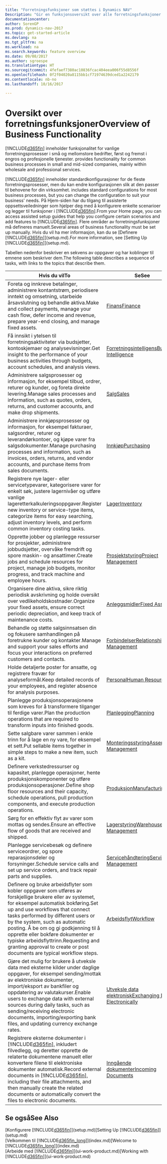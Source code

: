 ```yaml
---
title: "Forretningsfunksjoner som støttes i Dynamics NAV"
Description: "Gir en funksjonsoversikt over alle forretningsfunksjoner og avdelinger som støttes av moduler, for eksempel finans, lager og prosjektledelse."
documentationcenter: 
author: SorenGP
ms.prod: dynamics-nav-2017
ms.topic: get-started-article
ms.devlang: na
ms.tgt_pltfrm: na
ms.workload: na
ms.search.keywords: feature overview
ms.date: 09/08/2017
ms.author: sgroespe
ms.translationtype: HT
ms.sourcegitcommit: 4fefaef7380ac10836fcac404eea006f55d8556f
ms.openlocfilehash: 0f2f04020a8115bb1cf71974639dced1a2242179
ms.contentlocale: nb-no
ms.lasthandoff: 10/16/2017

---
```

# <a name="overview-of-business-functionality"></a><span data-ttu-id="5f9c4-103">Oversikt over forretningsfunksjoner</span><span class="sxs-lookup"><span data-stu-id="5f9c4-103">Overview of Business Functionality</span></span>
[!INCLUDE[d365fin](includes/d365fin_md.md)]<span data-ttu-id="5f9c4-104"> inneholder funksjonalitet for vanlige forretningsprosesser i små og mellomstore bedrifter, først og fremst i engros og profesjonelle tjenester.</span><span class="sxs-lookup"><span data-stu-id="5f9c4-104"> provides functionality for common business processes in small and mid-sized companies, mainly within wholesale and professional services.</span></span>

[!INCLUDE[d365fin](includes/d365fin_md.md)]<span data-ttu-id="5f9c4-105"> inneholder standardkonfigurasjoner for de fleste forretningsprosesser, men du kan endre konfigurasjonen slik at den passer til behovene for din virksomhet.</span><span class="sxs-lookup"><span data-stu-id="5f9c4-105"> includes standard configurations for most business processes, but you can change the configuration to suit your business' needs.</span></span> <span data-ttu-id="5f9c4-106">På Hjem-siden har du tilgang til assisterte oppsettsveiledninger som hjelper deg med å konfigurere enkelte scenarioer og legger til funksjoner i [!INCLUDE[d365fin](includes/d365fin_md.md)].</span><span class="sxs-lookup"><span data-stu-id="5f9c4-106">From your Home page, you can access assisted setup guides that help you configure certain scenarios and add features to [!INCLUDE[d365fin](includes/d365fin_md.md)].</span></span> <span data-ttu-id="5f9c4-107">Flere områder av forretningsfunksjoner må defineres manuelt.</span><span class="sxs-lookup"><span data-stu-id="5f9c4-107">Several areas of business functionality must be set up manually.</span></span> <span data-ttu-id="5f9c4-108">Hvis du vil ha mer informasjon, kan du se [Definere [!INCLUDE[d365fin](includes/d365fin_md.md)]](setup.md).</span><span class="sxs-lookup"><span data-stu-id="5f9c4-108">For more information, see [Setting Up [!INCLUDE[d365fin](includes/d365fin_md.md)]](setup.md).</span></span>

<span data-ttu-id="5f9c4-109">Tabellen nedenfor beskriver en sekvens av oppgaver og har koblinger til emnene som beskriver dem.</span><span class="sxs-lookup"><span data-stu-id="5f9c4-109">The following table describes a sequence of tasks, with links to the topics that describe them.</span></span>

| <span data-ttu-id="5f9c4-110">Hvis du vil</span><span class="sxs-lookup"><span data-stu-id="5f9c4-110">To</span></span> | <span data-ttu-id="5f9c4-111">Se</span><span class="sxs-lookup"><span data-stu-id="5f9c4-111">See</span></span> |
| --- | --- |
|<span data-ttu-id="5f9c4-112">Foreta og innkreve betalinger, administrere kontantstrøm, periodisere inntekt og omsetning, utarbeide årsavslutning og behandle aktiva.</span><span class="sxs-lookup"><span data-stu-id="5f9c4-112">Make and collect payments, manage your cash flow, defer income and revenue, prepare year-end closing, and manage fixed assets.</span></span>|[<span data-ttu-id="5f9c4-113">Finans</span><span class="sxs-lookup"><span data-stu-id="5f9c4-113">Finance</span></span>](finance.md)|
|<span data-ttu-id="5f9c4-114">Få innsikt i ytelsen til forretningsaktiviteter via budsjetter, kontoskjemaer og analysevisninger.</span><span class="sxs-lookup"><span data-stu-id="5f9c4-114">Get insight to the performance of your business activities through budgets, account schedules, and analysis views.</span></span>|[<span data-ttu-id="5f9c4-115">Forretningsintelligens</span><span class="sxs-lookup"><span data-stu-id="5f9c4-115">Business Intelligence</span></span>](bi.md)|
|<span data-ttu-id="5f9c4-116">Administrere salgsprosesser og informasjon, for eksempel tilbud, ordrer, returer og kunder, og foreta direkte levering.</span><span class="sxs-lookup"><span data-stu-id="5f9c4-116">Manage sales processes and information, such as quotes, orders, returns, and customer accounts, and make drop shipments.</span></span>|[<span data-ttu-id="5f9c4-117">Salg</span><span class="sxs-lookup"><span data-stu-id="5f9c4-117">Sales</span></span>](sales-manage-sales.md)|
|<span data-ttu-id="5f9c4-118">Administrere innkjøpsprosesser og informasjon, for eksempel fakturaer, salgsordrer, returer og leverandørkontoer, og kjøpe varer fra salgsdokumenter.</span><span class="sxs-lookup"><span data-stu-id="5f9c4-118">Manage purchasing processes and information, such as invoices, orders, returns, and vendor accounts, and purchase items from sales documents.</span></span> |[<span data-ttu-id="5f9c4-119">Innkjøp</span><span class="sxs-lookup"><span data-stu-id="5f9c4-119">Purchasing</span></span>](purchasing-manage-purchasing.md)|
|<span data-ttu-id="5f9c4-120">Registrere nye lager- eller servicetypevarer, kategorisere varer for enkelt søk, justere lagernivåer og utføre vanlige lageretterkalkuleringsoppgaver.</span><span class="sxs-lookup"><span data-stu-id="5f9c4-120">Register new inventory or service-type items, categorize items for easy searching, adjust inventory levels, and perform common inventory costing tasks.</span></span>|[<span data-ttu-id="5f9c4-121">Lager</span><span class="sxs-lookup"><span data-stu-id="5f9c4-121">Inventory</span></span>](inventory-manage-inventory.md)|
|<span data-ttu-id="5f9c4-122">Opprette jobber og planlegge ressurser for prosjekter, administrere jobbudsjetter, overvåke fremdrift og spore maskin- og ansattimer.</span><span class="sxs-lookup"><span data-stu-id="5f9c4-122">Create jobs and schedule resources for project, manage job budgets, monitor progress, and track machine and employee hours.</span></span>|[<span data-ttu-id="5f9c4-123">Prosjektstyring</span><span class="sxs-lookup"><span data-stu-id="5f9c4-123">Project Management</span></span>](projects-manage-projects.md)|
|<span data-ttu-id="5f9c4-124">Organisere dine aktiva, sikre riktig periodisk avskrivning og holde oversikt over vedlikeholdskostnader.</span><span class="sxs-lookup"><span data-stu-id="5f9c4-124">Organize your fixed assets, ensure correct periodic depreciation, and keep track of maintenance costs.</span></span>|[<span data-ttu-id="5f9c4-125">Anleggsmidler</span><span class="sxs-lookup"><span data-stu-id="5f9c4-125">Fixed Assets</span></span>](fa-manage.md)|
|<span data-ttu-id="5f9c4-126">Behandle og støtte salgsinnsatsen din og fokusere samhandlingen på foretrukne kunder og kontakter.</span><span class="sxs-lookup"><span data-stu-id="5f9c4-126">Manage and support your sales efforts and focus your interactions on preferred customers and contacts.</span></span>|[<span data-ttu-id="5f9c4-127">Forbindelser</span><span class="sxs-lookup"><span data-stu-id="5f9c4-127">Relationship Management</span></span>](marketing-relationship-management.md)|
|<span data-ttu-id="5f9c4-128">Holde detaljerte poster for ansatte, og registrere fravær for analyseformål.</span><span class="sxs-lookup"><span data-stu-id="5f9c4-128">Keep detailed records of your employees, and register absence for analysis purposes.</span></span> |[<span data-ttu-id="5f9c4-129">Personal</span><span class="sxs-lookup"><span data-stu-id="5f9c4-129">Human Resources</span></span>](hr-manage-human-resources.md)|
|<span data-ttu-id="5f9c4-130">Planlegge produksjonsoperasjonene som kreves for å transformere tilganger til ferdige varer.</span><span class="sxs-lookup"><span data-stu-id="5f9c4-130">Plan the production operations that are required to transform inputs into finished goods.</span></span>|[<span data-ttu-id="5f9c4-131">Planlegging</span><span class="sxs-lookup"><span data-stu-id="5f9c4-131">Planning</span></span>](production-planning.md)|
|<span data-ttu-id="5f9c4-132">Sette salgbare varer sammen i enkle trinn for å lage en ny vare, for eksempel et sett.</span><span class="sxs-lookup"><span data-stu-id="5f9c4-132">Put sellable items together in simple steps to make a new item, such as a kit.</span></span>|[<span data-ttu-id="5f9c4-133">Monteringsstyring</span><span class="sxs-lookup"><span data-stu-id="5f9c4-133">Assembly Management</span></span>](assembly-assemble-items.md)|
|<span data-ttu-id="5f9c4-134">Definere verkstedressurser og kapasitet, planlegge operasjoner, hente produksjonskomponenter og utføre produksjonsoperasjoner.</span><span class="sxs-lookup"><span data-stu-id="5f9c4-134">Define shop floor resources and their capacity, schedule operations, pull production components, and execute production operations.</span></span>|[<span data-ttu-id="5f9c4-135">Produksjon</span><span class="sxs-lookup"><span data-stu-id="5f9c4-135">Manufacturing</span></span>](production-manage-manufacturing.md)|
|<span data-ttu-id="5f9c4-136">Sørg for en effektiv flyt av varer som mottas og sendes.</span><span class="sxs-lookup"><span data-stu-id="5f9c4-136">Ensure an effective flow of goods that are received and shipped.</span></span>|[<span data-ttu-id="5f9c4-137">Lagerstyring</span><span class="sxs-lookup"><span data-stu-id="5f9c4-137">Warehouse Management</span></span>](warehouse-manage-warehouse.md)|
|<span data-ttu-id="5f9c4-138">Planlegge servicebesøk og definere serviceordrer, og spore reparasjonsdeler og forsyninger.</span><span class="sxs-lookup"><span data-stu-id="5f9c4-138">Schedule service calls and set up service orders, and track repair parts and supplies.</span></span>|[<span data-ttu-id="5f9c4-139">Servicehåndtering</span><span class="sxs-lookup"><span data-stu-id="5f9c4-139">Service Management</span></span>](service-service.md)|
|<span data-ttu-id="5f9c4-140">Definere og bruke arbeidsflyter som kobler oppgaver som utføres av forskjellige brukere eller av systemet, for eksempel automatisk bokføring.</span><span class="sxs-lookup"><span data-stu-id="5f9c4-140">Set up and use workflows that connect tasks performed by different users or by the system, such as automatic posting.</span></span> <span data-ttu-id="5f9c4-141">Å be om og gi godkjenning til å opprette eller bokføre dokumenter er typiske arbeidsflyttrinn.</span><span class="sxs-lookup"><span data-stu-id="5f9c4-141">Requesting and granting approval to create or post documents are typical workflow steps.</span></span>|[<span data-ttu-id="5f9c4-142">Arbeidsflyt</span><span class="sxs-lookup"><span data-stu-id="5f9c4-142">Workflow</span></span>](across-workflow.md)|
|<span data-ttu-id="5f9c4-143">Gjøre det mulig for brukere å utveksle data med eksterne kilder under daglige oppgaver, for eksempel sending/mottak av elektroniske dokumenter, import/eksport av bankfiler og oppdatering av valutakurser.</span><span class="sxs-lookup"><span data-stu-id="5f9c4-143">Enable users to exchange data with external sources during daily tasks, such as sending/receiving electronic documents, importing/exporting bank files, and updating currency exchange rates.</span></span>|[<span data-ttu-id="5f9c4-144">Utveksle data elektronisk</span><span class="sxs-lookup"><span data-stu-id="5f9c4-144">Exchanging Data Electronically</span></span>](across-data-exchange.md)|
|<span data-ttu-id="5f9c4-145">Registrere eksterne dokumenter i [!INCLUDE[d365fin](includes/d365fin_md.md)], inkludert filvedlegg, og deretter opprette de relaterte dokumentene manuelt eller konvertere filene til elektroniske dokumenter automatisk.</span><span class="sxs-lookup"><span data-stu-id="5f9c4-145">Record external documents in [!INCLUDE[d365fin](includes/d365fin_md.md)], including their file attachments, and then manually create the related documents or automatically convert the files to electronic documents.</span></span>|[<span data-ttu-id="5f9c4-146">Inngående dokumenter</span><span class="sxs-lookup"><span data-stu-id="5f9c4-146">Incoming Documents</span></span>](across-income-documents.md)|


## <a name="see-also"></a><span data-ttu-id="5f9c4-147">Se også</span><span class="sxs-lookup"><span data-stu-id="5f9c4-147">See Also</span></span>
<span data-ttu-id="5f9c4-148">[Konfigurere [!INCLUDE[d365fin](includes/d365fin_md.md)]](setup.md)</span><span class="sxs-lookup"><span data-stu-id="5f9c4-148">[Setting Up [!INCLUDE[d365fin](includes/d365fin_md.md)]](setup.md)</span></span>  
<span data-ttu-id="5f9c4-149">[Velkommen til [!INCLUDE[d365fin_long](includes/d365fin_long_md.md)]](index.md)</span><span class="sxs-lookup"><span data-stu-id="5f9c4-149">[Welcome to [!INCLUDE[d365fin_long](includes/d365fin_long_md.md)]](index.md)</span></span>  
<span data-ttu-id="5f9c4-150">[Arbeide med [!INCLUDE[d365fin](includes/d365fin_md.md)]](ui-work-product.md)</span><span class="sxs-lookup"><span data-stu-id="5f9c4-150">[Working with [!INCLUDE[d365fin](includes/d365fin_md.md)]](ui-work-product.md)</span></span>  

